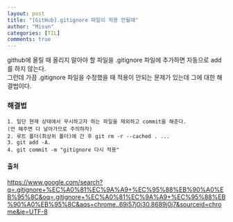```yaml
---
layout: post
title: "[GitHub].gitignore 파일이 적용 안될때"
author: "Misun"
categories: [TIL]
comments: true
---
```


github에 올릴 때 올리지 말아야 할 파일을 .gitignore 파일에 추가하면 자동으로 add를 하지 않는다.<br>
그런데 가끔 .gitignore 파일을 수정했을 때 적용이 안되는 문제가 있는데 그에 대한 해결법이다.<br>

### 해결법

```
1. 일단 현재 상태에서 무시하고자 하는 파일을 제외하고 commit을 해준다.
(안 해주면 다 날아가므로 주의하자)
2. 루트 폴더(최상위 폴더)에 간 후 git rm -r --cached . ...
3. git add -A.
4. git commit -m "gitignore 다시 적용"
```

#### 출처

<https://www.google.com/search?q=.gitignore+%EC%A0%81%EC%9A%A9+%EC%95%88%EB%90%A0%EB%95%8C&oq=.gitignore+%EC%A0%81%EC%9A%A9+%EC%95%88%EB%90%A0%EB%95%8C&aqs=chrome..69i57j0i30.8689j0j7&sourceid=chrome&ie=UTF-8>
